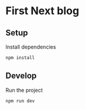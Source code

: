 # First Next blog

## Setup

Install dependencies

```shell
npm install
```

## Develop

Run the project

```shell
npm run dev
```
